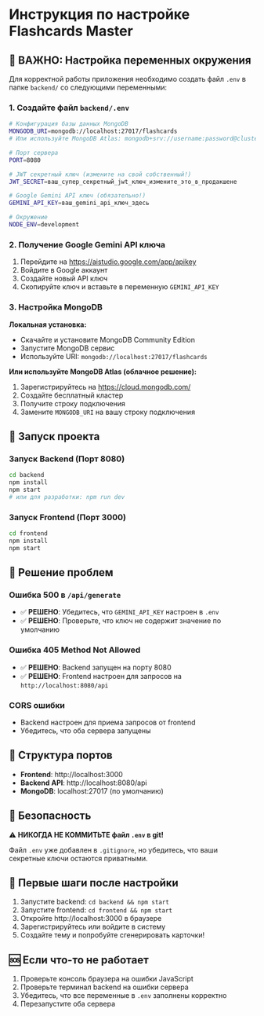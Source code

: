 # Инструкция по настройке Flashcards Master

## 🚨 ВАЖНО: Настройка переменных окружения

Для корректной работы приложения необходимо создать файл `.env` в папке `backend/` со следующими переменными:

### 1. Создайте файл `backend/.env`

```bash
# Конфигурация базы данных MongoDB
MONGODB_URI=mongodb://localhost:27017/flashcards
# Или используйте MongoDB Atlas: mongodb+srv://username:password@cluster.mongodb.net/flashcards

# Порт сервера
PORT=8080

# JWT секретный ключ (измените на свой собственный!)
JWT_SECRET=ваш_супер_секретный_jwt_ключ_измените_это_в_продакшене

# Google Gemini API ключ (обязательно!)
GEMINI_API_KEY=ваш_gemini_api_ключ_здесь

# Окружение
NODE_ENV=development
```

### 2. Получение Google Gemini API ключа

1. Перейдите на https://aistudio.google.com/app/apikey
2. Войдите в Google аккаунт
3. Создайте новый API ключ
4. Скопируйте ключ и вставьте в переменную `GEMINI_API_KEY`

### 3. Настройка MongoDB

**Локальная установка:**
- Скачайте и установите MongoDB Community Edition
- Запустите MongoDB сервис
- Используйте URI: `mongodb://localhost:27017/flashcards`

**Или используйте MongoDB Atlas (облачное решение):**
1. Зарегистрируйтесь на https://cloud.mongodb.com/
2. Создайте бесплатный кластер
3. Получите строку подключения
4. Замените `MONGODB_URI` на вашу строку подключения

## 🚀 Запуск проекта

### Запуск Backend (Порт 8080)
```bash
cd backend
npm install
npm start
# или для разработки: npm run dev
```

### Запуск Frontend (Порт 3000)
```bash
cd frontend  
npm install
npm start
```

## 🔧 Решение проблем

### Ошибка 500 в `/api/generate`
- ✅ **РЕШЕНО**: Убедитесь, что `GEMINI_API_KEY` настроен в `.env`
- ✅ **РЕШЕНО**: Проверьте, что ключ не содержит значение по умолчанию

### Ошибка 405 Method Not Allowed
- ✅ **РЕШЕНО**: Backend запущен на порту 8080
- ✅ **РЕШЕНО**: Frontend настроен для запросов на `http://localhost:8080/api`

### CORS ошибки
- Backend настроен для приема запросов от frontend
- Убедитесь, что оба сервера запущены

## 📝 Структура портов

- **Frontend**: http://localhost:3000
- **Backend API**: http://localhost:8080/api
- **MongoDB**: localhost:27017 (по умолчанию)

## 🔐 Безопасность

⚠️ **НИКОГДА НЕ КОММИТЬТЕ файл `.env` в git!**

Файл `.env` уже добавлен в `.gitignore`, но убедитесь, что ваши секретные ключи остаются приватными.

## 🎯 Первые шаги после настройки

1. Запустите backend: `cd backend && npm start`
2. Запустите frontend: `cd frontend && npm start` 
3. Откройте http://localhost:3000 в браузере
4. Зарегистрируйтесь или войдите в систему
5. Создайте тему и попробуйте сгенерировать карточки!

## 🆘 Если что-то не работает

1. Проверьте консоль браузера на ошибки JavaScript
2. Проверьте терминал backend на ошибки сервера
3. Убедитесь, что все переменные в `.env` заполнены корректно
4. Перезапустите оба сервера 